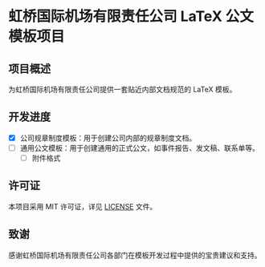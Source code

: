 # 虹桥国际机场有限责任公司 LaTeX 公文模板项目

## 项目概述

为虹桥国际机场有限责任公司提供一套贴近内部文档规范的 LaTeX 模板。

## 开发进度

- [x] 公司规章制度模板：用于创建公司内部的规章制度文档。
- [ ] 通用公文模板：用于创建通用的正式公文，如事件报告、发文稿、联系单等。
    - [ ] 附件格式

## 许可证

本项目采用 MIT 许可证，详见 [LICENSE](LICENSE) 文件。

## 致谢

感谢虹桥国际机场有限责任公司各部门在模板开发过程中提供的宝贵建议和支持。
